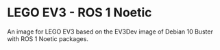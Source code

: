 # LEGO EV3 - ROS 1 Noetic
An image for LEGO EV3 based on the EV3Dev image of Debian 10 Buster with ROS 1 Noetic packages.
